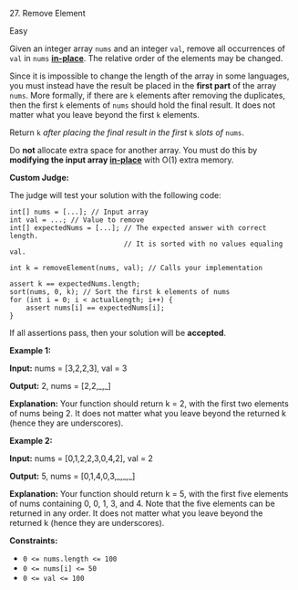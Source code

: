 ﻿27\. Remove Element

Easy

Given an integer array `nums` and an integer `val`, remove all occurrences of `val` in `nums` [**in-place**](https://en.wikipedia.org/wiki/In-place_algorithm). The relative order of the elements may be changed.

Since it is impossible to change the length of the array in some languages, you must instead have the result be placed in the **first part** of the array `nums`. More formally, if there are `k` elements after removing the duplicates, then the first `k` elements of `nums` should hold the final result. It does not matter what you leave beyond the first `k` elements.

Return `k` _after placing the final result in the first_ `k` _slots of_ `nums`.

Do **not** allocate extra space for another array. You must do this by **modifying the input array [in-place](https://en.wikipedia.org/wiki/In-place_algorithm)** with O(1) extra memory.

**Custom Judge:**

The judge will test your solution with the following code:

    int[] nums = [...]; // Input array
    int val = ...; // Value to remove
    int[] expectedNums = [...]; // The expected answer with correct length.
                                // It is sorted with no values equaling val.

    int k = removeElement(nums, val); // Calls your implementation

    assert k == expectedNums.length;
    sort(nums, 0, k); // Sort the first k elements of nums
    for (int i = 0; i < actualLength; i++) {
        assert nums[i] == expectedNums[i];
    } 

If all assertions pass, then your solution will be **accepted**.

**Example 1:**

**Input:** nums = [3,2,2,3], val = 3

**Output:** 2, nums = [2,2,\_,\_]

**Explanation:** Your function should return k = 2, with the first two elements of nums being 2. It does not matter what you leave beyond the returned k (hence they are underscores). 

**Example 2:**

**Input:** nums = [0,1,2,2,3,0,4,2], val = 2

**Output:** 5, nums = [0,1,4,0,3,\_,\_,\_]

**Explanation:** Your function should return k = 5, with the first five elements of nums containing 0, 0, 1, 3, and 4. Note that the five elements can be returned in any order. It does not matter what you leave beyond the returned k (hence they are underscores). 

**Constraints:**

*   `0 <= nums.length <= 100`
*   `0 <= nums[i] <= 50`
*   `0 <= val <= 100`